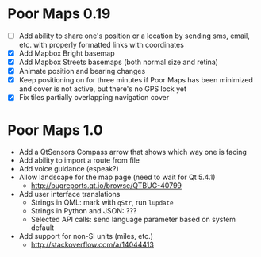 Poor Maps 0.19
==============

 * [ ] Add ability to share one's position or a location by sending
       sms, email, etc. with properly formatted links with coordinates
 * [X] Add Mapbox Bright basemap
 * [X] Add Mapbox Streets basemaps (both normal size and retina)
 * [X] Animate position and bearing changes
 * [X] Keep positioning on for three minutes if Poor Maps has been
       minimized and cover is not active, but there's no GPS lock yet
 * [X] Fix tiles partially overlapping navigation cover

Poor Maps 1.0
=============

 * Add a QtSensors Compass arrow that shows which way one is facing
 * Add ability to import a route from file
 * Add voice guidance (espeak?)
 * Allow landscape for the map page (need to wait for Qt 5.4.1)
   - <http://bugreports.qt.io/browse/QTBUG-40799>
 * Add user interface translations
   - Strings in QML: mark with `qStr`, run `lupdate`
   - Strings in Python and JSON: ???
   - Selected API calls: send language parameter based on system default
 * Add support for non-SI units (miles, etc.)
   - <http://stackoverflow.com/a/14044413>
